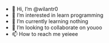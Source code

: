 - 👋 Hi, I’m @wilantr0
- 👀 I’m interested in learn programming
- 🌱 I’m currently learning nothing
- 💞️ I’m looking to collaborate on youoo
- 📫 How to reach me yeieee

<!---
wilantr0/wilantr0 is a ✨ special ✨ repository because its `README.md` (this file) appears on your GitHub profile.
You can click the Preview link to take a look at your changes.
--->
